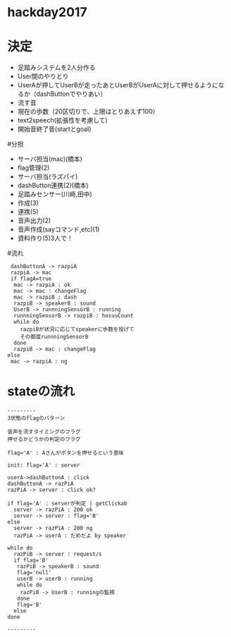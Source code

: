 # hackday2017
# 決定
- 足踏みシステムを2人分作る
- User間のやりとり
 - UserAが押してUserBが走ったあとUserBがUserAに対して押せるようになるか（dashButtonでやりあい）
- 流す音
 - 現在の歩数（20区切りで、上限はとりあえず100）
 - text2speech(拡張性を考慮して)
 - 開始音終了音(startとgoal)
 
#分担
 - サーバ担当(mac)(橋本)
  - flag管理(2)
 - サーバ担当(ラズパイ)
  - dashButton連携(2)(橋本)
  - 足踏みセンサー(川崎,田中)
   - 作成(3)
   - 連携(5)
  - 音声出力(2)
 - 音声作成(sayコマンド,etc)(1)
 - 資料作り(5)3人で！
 
#流れ
```
 dashButtonA -> razpiA
 razpiA -> mac
 if flagA=true
  mac -> razpiA : ok
  mac -> mac : changeFlag
  mac -> razpiB : dash
  razpiB -> speakerB : sound
  UserB -> runnningSensorB : running
  runnningSensorB -> razpiB : hosuuCount
  while do
    razpiBが状況に応じてspeakerに歩数を投げて
    その都度runnningSensorB
  done
  razpiB -> mac : changeFlag
else
 mac -> razpiA : ng
 ```

# stateの流れ
```
---------
3状態のflagのパターン

音声を流すタイミングのフラグ
押せるかどうかの判定のフラグ

flag='A' : Aさんがボタンを押せるという意味

init: flag='A' : server

userA->dashButtonA : click
dashButtonA -> razPiA
razPiA -> server : click ok?

if flag='A' : serverが判定 | getClickab
  server -> razPiA : 200 ok
  server -> server : flag='B'
else
  server -> razPiA : 200 ng
  razPiA -> userA : だめだよ by speaker

while do
  razPiB -> server : request/s
  if flag='B'
   razPiB -> speakerB : sound
   flag='null'
   userB -> userB : running
   while do
    razPiB -> UserB : runningの監視
   done
   flag='B'
  else
done

---------
```
